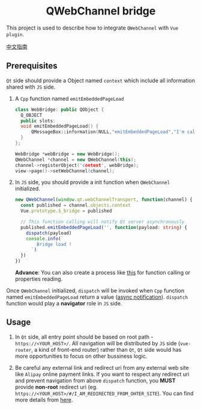 <h1 align="center">QWebChannel bridge</h1>

This project is used to describe how to integrate `QWebChannel` with `Vue plugin`.

[中文指南](https://set.sh/post/190728-intergrate-qwebchannel)

## Prerequisites

`Qt` side should provide a Object named `context` which include all information shared with `JS` side.

1. A `Cpp` function named `emitEmbeddedPageLoad`

   ```cpp
   class WebBridge: public QObject {
     Q_OBJECT
     public slots:
     void emitEmbeddedPageLoad() {
         QMessageBox::information(NULL,"emitEmbeddedPageLoad","I'm called by client JS!");
     }
   };

   WebBridge *webBridge = new WebBridge();
   QWebChannel *channel = new QWebChannel(this);
   channel->registerObject('context', webBridge);
   view->page()->setWebChannel(channel);
   ```

1. In `JS` side, you should provide a init function when `QWebChannel` initialized.

   ```ts
   new QWebChannel(window.qt.webChannelTransport, function(channel) {
     const published = channel.objects.context
     Vue.prototype.$_bridge = published

     // This function calling will notify Qt server asynchronously
     published.emitEmbeddedPageLoad('', function(payload: string) {
       dispatch(payload)
       console.info(`
           Bridge load !
         `)
     })
   })
   ```

   **Advance**: You can also create a process like [this](./src/bridge/index.ts#L62-L99) for function calling or properties reading.

Once `QWebChannel` initialized, `dispatch` will be invoked when `Cpp` function named `emitEmbeddedPageLoad` return a value ([async notification](https://doc.qt.io/qt-5/qtwebchannel-javascript.html#interacting-with-qobjects)). `dispatch` function would play a **navigator** role in `JS` side.

## Usage

1. In `Qt` side, all entry point should be based on root path - `https://<YOUR_HOST>/`. All navigation will be distributed by `JS` side (`vue-router`, a kind of front-end router) rather than `Qt`, `Qt` side would has more opportunities to focus on other bussiness logic.

1. Be careful any external link and redirect uri from any external web site like `Alipay` online payment links. If you want to respect any redirect uri and prevent navigation from above `dispatch` function, you **MUST** provide **non-root** redirect uri (eg. `https://<YOUR_HOST>/#/I_AM_REDIRECTED_FROM_OHTER_SITE`). You can find more details from [here](./src/bridge/index.ts#L19-L21).

